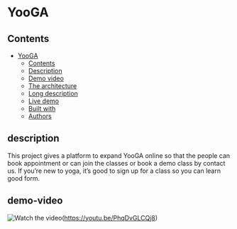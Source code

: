# YooGA

## Contents

- [YooGA](#YooGA)
  - [Contents](#contents)
  - [Description](#description)
  - [Demo video](#demo-video)
  - [The architecture](#the-architecture)
  - [Long description](#long-description)
  - [Live demo](#live-demo)
  - [Built with](#built-with)
  - [Authors](#authors)

## description
 This project gives a platform to expand YooGA online so that the people can book appointment or can join the classes or book a demo class by contact us.
 If you’re new to yoga, it’s good to sign up for a class so you can learn good form.
 
## demo-video
 ![Watch the video](https://user-images.githubusercontent.com/85476926/213444731-42f5cb1d-45a4-4602-8001-37db2e88f05c.png)(https://youtu.be/PhqDvGLCQj8)
